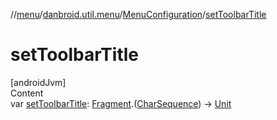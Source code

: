 //[menu](../../index.md)/[danbroid.util.menu](../index.md)/[MenuConfiguration](index.md)/[setToolbarTitle](set-toolbar-title.md)



# setToolbarTitle  
[androidJvm]  
Content  
var [setToolbarTitle](set-toolbar-title.md): [Fragment](https://developer.android.com/reference/kotlin/androidx/fragment/app/Fragment.html).([CharSequence](https://kotlinlang.org/api/latest/jvm/stdlib/kotlin/-char-sequence/index.html)) -> [Unit](https://kotlinlang.org/api/latest/jvm/stdlib/kotlin/-unit/index.html)  



